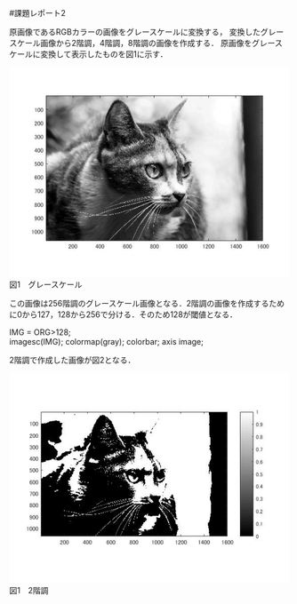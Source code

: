 #課題レポート2

原画像であるRGBカラーの画像をグレースケールに変換する，
変換したグレースケール画像から2階調，4階調，8階調の画像を作成する．
原画像をグレースケールに変換して表示したものを図1に示す．

![グレースケール](https://github.com/natorinep/my_image_processing/blob/master/image/2_1.jpg)  
図1　グレースケール

この画像は256階調のグレースケール画像となる．2階調の画像を作成するために0から127，128から256で分ける．そのため128が閾値となる．

IMG = ORG>128;  
imagesc(IMG); colormap(gray); colorbar;  axis image;

2階調で作成した画像が図2となる．

![2階調](https://github.com/natorinep/my_image_processing/blob/master/image/2_2.jpg)  
図1　2階調
